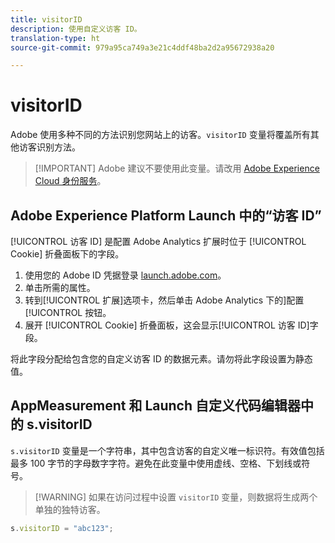 ```yaml
---
title: visitorID
description: 使用自定义访客 ID。
translation-type: ht
source-git-commit: 979a95ca749a3e21c4ddf48ba2d2a95672938a20

---
```



# visitorID

Adobe 使用多种不同的方法识别您网站上的访客。`visitorID` 变量将覆盖所有其他访客识别方法。

> [!IMPORTANT] Adobe 建议不要使用此变量。请改用 [Adobe Experience Cloud 身份服务](https://docs.adobe.com/content/help/zh-Hans/id-service/using/home.html)。

## Adobe Experience Platform Launch 中的“访客 ID”

[!UICONTROL 访客 ID] 是配置 Adobe Analytics 扩展时位于 [!UICONTROL Cookie] 折叠面板下的字段。

1. 使用您的 Adobe ID 凭据登录 [launch.adobe.com](https://launch.adobe.com)。
2. 单击所需的属性。
3. 转到[!UICONTROL 扩展]选项卡，然后单击 Adobe Analytics 下的]配置[!UICONTROL 按钮。
4. 展开 [!UICONTROL Cookie] 折叠面板，这会显示[!UICONTROL 访客 ID]字段。

将此字段分配给包含您的自定义访客 ID 的数据元素。请勿将此字段设置为静态值。

## AppMeasurement 和 Launch 自定义代码编辑器中的 s.visitorID

`s.visitorID` 变量是一个字符串，其中包含访客的自定义唯一标识符。有效值包括最多 100 字节的字母数字字符。避免在此变量中使用虚线、空格、下划线或符号。

> [!WARNING] 如果在访问过程中设置 `visitorID` 变量，则数据将生成两个单独的独特访客。

```js
s.visitorID = "abc123";
```
